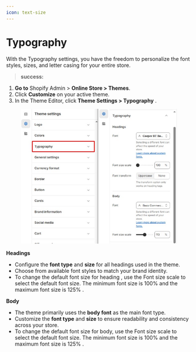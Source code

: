```yaml
---
icon: text-size
---
```


# Typography

With the Typography settings, you have the freedom to personalize the font styles, sizes, and letter casing for your entire store.

> **success:** 
1. **Go to** Shopify Admin > **Online Store > Themes**.
2. Click **Customize** on your active theme.
3. In the Theme Editor, click **Theme Settings > Typography** .


<figure><img src="../.gitbook/assets/Screenshot_6.jpg" alt=""><figcaption></figcaption></figure>

**Headings**

* Configure the **font type** and **size** for all headings used in the theme.
* Choose from available font styles to match your brand identity.
* To change the default font size for heading , use the Font size scale to select the default font size. The minimum font size is 100% and the maximum font size is 125% .&#x20;

**Body**&#x20;

* The theme primarily uses the **body font** as the main font type.
* Customize the **font type** and **size** to ensure readability and consistency across your store.
* To change the default font size for body, use the Font size scale to select the default font size. The minimum font size is 100% and the maximum font size is 125% .
